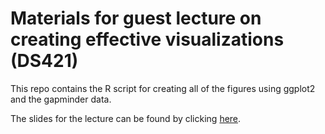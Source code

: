 # Materials for guest lecture on creating effective visualizations (DS421)

This repo contains the R script for creating all of the figures using ggplot2 and the gapminder data.

The slides for the lecture can be found by clicking [here](http://slides.com/rebeccabarter/creating-effective-visualizations/fullscreen).
